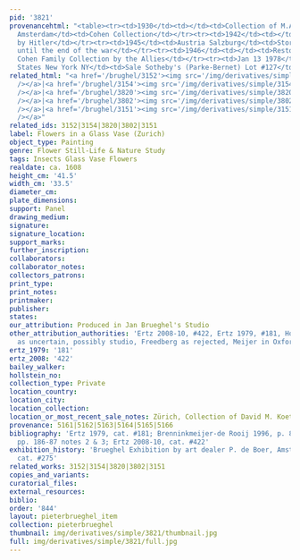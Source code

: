 ```yaml
---
pid: '3821'
provenancehtml: "<table><tr><td>1930</td><td></td><td>Collection of M.A. de Huebel</td></tr><tr><td></td><td>Netherlands
  Amsterdam</td><td>Cohen Collection</td></tr><tr><td>1942</td><td></td><td>Seized
  by Hitler</td></tr><tr><td>1945</td><td>Austria Salzburg</td><td>Stored in Salzburg
  until the end of the war</td></tr><tr><td>1946</td><td></td><td>Restored to the
  Cohen Family Collection by the Allies</td></tr><tr><td>Jan 13 1978</td><td>United
  States New York NY</td><td>Sale Sotheby's (Parke-Bernet) Lot #127</td></tr></table>"
related_html: "<a href='/brughel/3152'><img src='/img/derivatives/simple/3152/thumbnail.jpg'
  /></a>|<a href='/brughel/3154'><img src='/img/derivatives/simple/3154/thumbnail.jpg'
  /></a>|<a href='/brughel/3820'><img src='/img/derivatives/simple/3820/thumbnail.jpg'
  /></a>|<a href='/brughel/3802'><img src='/img/derivatives/simple/3802/thumbnail.jpg'
  /></a>|<a href='/brughel/3151'><img src='/img/derivatives/simple/3151/thumbnail.jpg'
  /></a>"
related_ids: 3152|3154|3820|3802|3151
label: Flowers in a Glass Vase (Zurich)
object_type: Painting
genre: Flower Still-Life & Nature Study
tags: Insects Glass Vase Flowers
realdate: ca. 1608
height_cm: '41.5'
width_cm: '33.5'
diameter_cm:
plate_dimensions:
support: Panel
drawing_medium:
signature:
signature_location:
support_marks:
further_inscription:
collaborators:
collaborator_notes:
collectors_patrons:
print_type:
print_notes:
printmaker:
publisher:
states:
our_attribution: Produced in Jan Brueghel's Studio
other_attribution_authorities: 'Ertz 2008-10, #422, Ertz 1979, #181, Honig Database
  as uncertain, possibly studio, Freedberg as rejected, Meijer in Oxford 2003 as doubtful'
ertz_1979: '181'
ertz_2008: '422'
bailey_walker:
hollstein_no:
collection_type: Private
location_country:
location_city:
location_collection:
location_or_most_recent_sale_notes: Zürich, Collection of David M. Koetser, 1979)
provenance: 5161|5162|5163|5164|5165|5166
bibliography: 'Ertz 1979, cat. #181; Brenninkmeijer-de Rooij 1996, p. 80; Oxford 2003,
  pp. 186-87 notes 2 & 3; Ertz 2008-10, cat. #422'
exhibition_history: 'Brueghel Exhibition by art dealer P. de Boer, Amsterdam, 1934,
  cat. #275'
related_works: 3152|3154|3820|3802|3151
copies_and_variants:
curatorial_files:
external_resources:
biblio:
order: '844'
layout: pieterbrueghel_item
collection: pieterbrueghel
thumbnail: img/derivatives/simple/3821/thumbnail.jpg
full: img/derivatives/simple/3821/full.jpg
---
```

